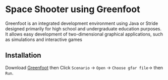 # Space Shooter using Greenfoot
Greenfoot is an integrated development environment using Java or Stride designed primarily for high school and undergraduate education purposes. It allows easy development of two-dimensional graphical applications, such as simulations and interactive games

## Installation

Download [Greenfoot](https://www.greenfoot.org/download) then Click `Scenario` -> `Open` -> `Choose gfar file`-> then `Run`.

